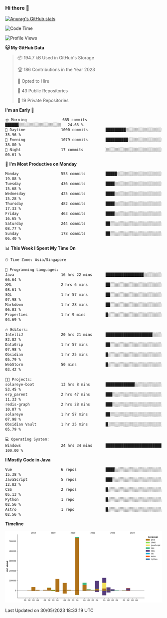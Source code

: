 ### Hi there 👋

[![Anurag's GitHub stats](https://github-readme-stats.vercel.app/api?username=xiumu2017&show_icons=true&theme=radical)](https://github.com/anuraghazra/github-readme-stats)

<!--
**xiumu2017/xiumu2017** is a ✨ _special_ ✨ repository because its `README.md` (this file) appears on your GitHub profile.

Here are some ideas to get you started:

- 🔭 I’m currently working on ...
- 🌱 I’m currently learning ...
- 👯 I’m looking to collaborate on ...
- 🤔 I’m looking for help with ...
- 💬 Ask me about ...
- 📫 How to reach me: ...
- 😄 Pronouns: ...
- ⚡ Fun fact: ...
-->

<!--START_SECTION:waka-->
![Code Time](http://img.shields.io/badge/Code%20Time-1%2C428%20hrs%2036%20mins-blue)

![Profile Views](http://img.shields.io/badge/Profile%20Views-0-blue)

**🐱 My GitHub Data** 

> 📦 194.7 kB Used in GitHub's Storage 
 > 
> 🏆 186 Contributions in the Year 2023
 > 
> 💼 Opted to Hire
 > 
> 📜 43 Public Repositories 
 > 
> 🔑 19 Private Repositories 
 > 
**I'm an Early 🐤** 

```text
🌞 Morning                685 commits         ██████░░░░░░░░░░░░░░░░░░░   24.63 % 
🌆 Daytime                1000 commits        █████████░░░░░░░░░░░░░░░░   35.96 % 
🌃 Evening                1079 commits        ██████████░░░░░░░░░░░░░░░   38.80 % 
🌙 Night                  17 commits          ░░░░░░░░░░░░░░░░░░░░░░░░░   00.61 % 
```
📅 **I'm Most Productive on Monday** 

```text
Monday                   553 commits         █████░░░░░░░░░░░░░░░░░░░░   19.88 % 
Tuesday                  436 commits         ████░░░░░░░░░░░░░░░░░░░░░   15.68 % 
Wednesday                425 commits         ████░░░░░░░░░░░░░░░░░░░░░   15.28 % 
Thursday                 482 commits         ████░░░░░░░░░░░░░░░░░░░░░   17.33 % 
Friday                   463 commits         ████░░░░░░░░░░░░░░░░░░░░░   16.65 % 
Saturday                 244 commits         ██░░░░░░░░░░░░░░░░░░░░░░░   08.77 % 
Sunday                   178 commits         ██░░░░░░░░░░░░░░░░░░░░░░░   06.40 % 
```


📊 **This Week I Spent My Time On** 

```text
🕑︎ Time Zone: Asia/Singapore

💬 Programming Languages: 
Java                     16 hrs 22 mins      █████████████████░░░░░░░░   66.64 % 
XML                      2 hrs 6 mins        ██░░░░░░░░░░░░░░░░░░░░░░░   08.61 % 
SQL                      1 hr 57 mins        ██░░░░░░░░░░░░░░░░░░░░░░░   07.98 % 
Markdown                 1 hr 28 mins        ██░░░░░░░░░░░░░░░░░░░░░░░   06.03 % 
Properties               1 hr 9 mins         █░░░░░░░░░░░░░░░░░░░░░░░░   04.69 % 

🔥 Editors: 
IntelliJ                 20 hrs 21 mins      █████████████████████░░░░   82.82 % 
DataGrip                 1 hr 57 mins        ██░░░░░░░░░░░░░░░░░░░░░░░   07.98 % 
Obsidian                 1 hr 25 mins        █░░░░░░░░░░░░░░░░░░░░░░░░   05.79 % 
WebStorm                 50 mins             █░░░░░░░░░░░░░░░░░░░░░░░░   03.42 % 

🐱‍💻 Projects: 
solareye-boot            13 hrs 8 mins       █████████████░░░░░░░░░░░░   53.45 % 
erp_parent               2 hrs 47 mins       ███░░░░░░░░░░░░░░░░░░░░░░   11.33 % 
redis-graph              2 hrs 28 mins       ███░░░░░░░░░░░░░░░░░░░░░░   10.07 % 
solareye                 1 hr 57 mins        ██░░░░░░░░░░░░░░░░░░░░░░░   07.98 % 
Obsidian Vault           1 hr 25 mins        █░░░░░░░░░░░░░░░░░░░░░░░░   05.79 % 

💻 Operating System: 
Windows                  24 hrs 34 mins      █████████████████████████   100.00 % 
```

**I Mostly Code in Java** 

```text
Vue                      6 repos             ████░░░░░░░░░░░░░░░░░░░░░   15.38 % 
JavaScript               5 repos             ███░░░░░░░░░░░░░░░░░░░░░░   12.82 % 
CSS                      2 repos             █░░░░░░░░░░░░░░░░░░░░░░░░   05.13 % 
Python                   1 repo              █░░░░░░░░░░░░░░░░░░░░░░░░   02.56 % 
Astro                    1 repo              █░░░░░░░░░░░░░░░░░░░░░░░░   02.56 % 
```



**Timeline**

![Lines of Code chart](https://raw.githubusercontent.com/xiumu2017/xiumu2017/main/assets/bar_graph.png)


 Last Updated on 30/05/2023 18:33:19 UTC
<!--END_SECTION:waka-->
